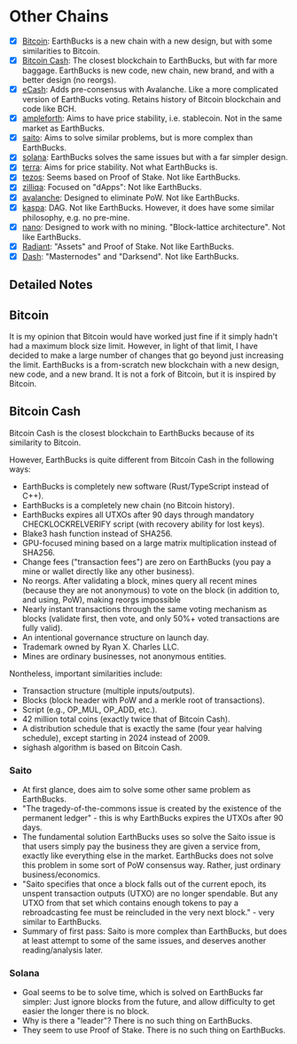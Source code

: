 # Other Chains

- [x] [Bitcoin](https://bitcoin.org/bitcoin.pdf): EarthBucks is a new chain
  with a new design, but with some similarities to Bitcoin.
- [x] [Bitcoin Cash](https://bitcoincash.org): The closest blockchain to
  EarthBucks, but with far more baggage. EarthBucks is new code, new chain, new
  brand, and with a better design (no reorgs).
- [x] [eCash](https://e.cash): Adds pre-consensus with Avalanche. Like a more
  complicated version of EarthBucks voting. Retains history of Bitcoin
  blockchain and code like BCH.
- [x] [ampleforth](https://www.ampleforth.org/): Aims to have price stability,
  i.e. stablecoin. Not in the same market as EarthBucks.
- [x] [saito](https://saito.io/saito-whitepaper.pdf): Aims to solve similar
  problems, but is more complex than EarthBucks.
- [x] [solana](https://solana.com/solana-whitepaper.pdf): EarthBucks solves the
  same issues but with a far simpler design.
- [x] [terra](https://terra.money/Terra_White_paper.pdf): Aims for price
  stability. Not what EarthBucks is.
- [x] [tezos](https://tezos.com/whitepaper.pdf): Seems based on Proof of Stake.
  Not like EarthBucks.
- [x] [zilliqa](https://zilliqa.com/whitepaper.pdf): Focused on "dApps": Not
  like EarthBucks.
- [x] [avalanche](https://www.avalabs.org/whitepapers): Designed to eliminate
  PoW. Not like EarthBucks.
- [x] [kaspa](https://wiki.kaspa.org/en/kaspa): DAG. Not like EarthBucks.
  However, it does have some similar philosophy, e.g. no pre-mine.
- [x] [nano](https://docs.nano.org): Designed to work with no mining.
  "Block-lattice architecture". Not like EarthBucks.
- [x] [Radiant](https://radiantblockchain.org/radiant.pdf): "Assets" and Proof
  of Stake. Not like EarthBucks.
- [x] [Dash](https://www.exodus.com/assets/docs/dash-whitepaper.pdf): "Masternodes"
  and "Darksend". Not like EarthBucks.

## Detailed Notes

## Bitcoin

It is my opinion that Bitcoin would have worked just fine if it simply hadn't
had a maximum block size limit. However, in light of that limit, I have decided
to make a large number of changes that go beyond just increasing the limit.
EarthBucks is a from-scratch new blockchain with a new design, new code, and a
new brand. It is not a fork of Bitcoin, but it is inspired by Bitcoin.

## Bitcoin Cash

Bitcoin Cash is the closest blockchain to EarthBucks because of its similarity
to Bitcoin.

However, EarthBucks is quite different from Bitcoin Cash in the following ways:

- EarthBucks is completely new software (Rust/TypeScript instead of C++).
- EarthBucks is a completely new chain (no Bitcoin history).
- EarthBucks expires all UTXOs after 90 days through mandatory
  CHECKLOCKRELVERIFY script (with recovery ability for lost keys).
- Blake3 hash function instead of SHA256.
- GPU-focused mining based on a large matrix multiplication instead of SHA256.
- Change fees ("transaction fees") are zero on EarthBucks (you pay a mine or
  wallet directly like any other business).
- No reorgs. After validating a block, mines query all recent mines (because
  they are not anonymous) to vote on the block (in addition to, and using, PoW),
  making reorgs impossible
- Nearly instant transactions through the same voting mechanism as blocks
  (validate first, then vote, and only 50%+ voted transactions are fully valid).
- An intentional governance structure on launch day.
- Trademark owned by Ryan X. Charles LLC.
- Mines are ordinary businesses, not anonymous entities.

Nontheless, important similarities include:

- Transaction structure (multiple inputs/outputs).
- Blocks (block header with PoW and a merkle root of transactions).
- Script (e.g., OP_MUL, OP_ADD, etc.).
- 42 million total coins (exactly twice that of Bitcoin Cash).
- A distribution schedule that is exactly the same (four year halving schedule),
  except starting in 2024 instead of 2009.
- sighash algorithm is based on Bitcoin Cash.

### Saito

- At first glance, does aim to solve some other same problem as EarthBucks.
- "The tragedy-of-the-commons issue is created by the existence of the permanent
  ledger" - this is why EarthBucks expires the UTXOs after 90 days.
- The fundamental solution EarthBucks uses so solve the Saito issue is that
  users simply pay the business they are given a service from, exactly like
  everything else in the market. EarthBucks does not solve this problem in some
  sort of PoW consensus way. Rather, just ordinary business/economics.
- "Saito specifies that once a block falls out of the current epoch, its unspent
  transaction outputs (UTXO) are no longer spendable. But any UTXO from that set
  which contains enough tokens to pay a rebroadcasting fee must be reincluded in
  the very next block." - very similar to EarthBucks.
- Summary of first pass: Saito is more complex than EarthBucks, but does at
  least attempt to some of the same issues, and deserves another
  reading/analysis later.

### Solana

- Goal seems to be to solve time, which is solved on EarthBucks far simpler:
  Just ignore blocks from the future, and allow difficulty to get easier the
  longer there is no block.
- Why is there a "leader"? There is no such thing on EarthBucks.
- They seem to use Proof of Stake. There is no such thing on EarthBucks.
